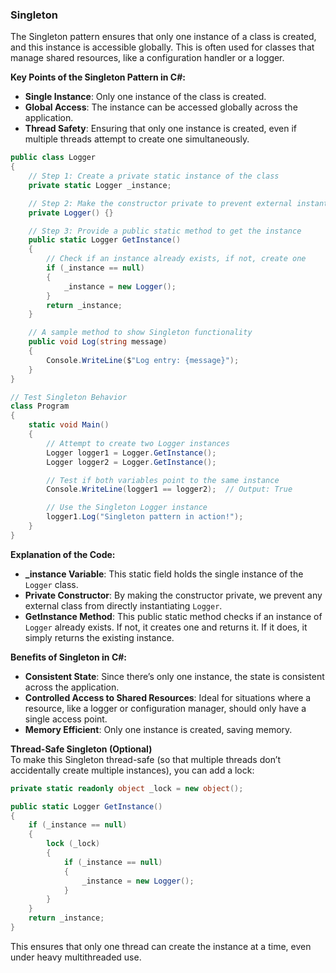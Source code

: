 ### Singleton

The Singleton pattern ensures that only one instance of a class is created, and this instance is accessible globally. This is often used for classes that manage shared resources, like a configuration handler or a logger.

**Key Points of the Singleton Pattern in C#:**

- **Single Instance**: Only one instance of the class is created.
- **Global Access**: The instance can be accessed globally across the application.
- **Thread Safety**: Ensuring that only one instance is created, even if multiple threads attempt to create one simultaneously.

```csharp
public class Logger
{
    // Step 1: Create a private static instance of the class
    private static Logger _instance;

    // Step 2: Make the constructor private to prevent external instantiation
    private Logger() {}

    // Step 3: Provide a public static method to get the instance
    public static Logger GetInstance()
    {
        // Check if an instance already exists, if not, create one
        if (_instance == null)
        {
            _instance = new Logger();
        }
        return _instance;
    }

    // A sample method to show Singleton functionality
    public void Log(string message)
    {
        Console.WriteLine($"Log entry: {message}");
    }
}

// Test Singleton Behavior
class Program
{
    static void Main()
    {
        // Attempt to create two Logger instances
        Logger logger1 = Logger.GetInstance();
        Logger logger2 = Logger.GetInstance();

        // Test if both variables point to the same instance
        Console.WriteLine(logger1 == logger2);  // Output: True

        // Use the Singleton Logger instance
        logger1.Log("Singleton pattern in action!");
    }
}
```

**Explanation of the Code:**

- **\_instance Variable**: This static field holds the single instance of the `Logger` class.
- **Private Constructor**: By making the constructor private, we prevent any external class from directly instantiating `Logger`.
- **GetInstance Method**: This public static method checks if an instance of `Logger` already exists. If not, it creates one and returns it. If it does, it simply returns the existing instance.

**Benefits of Singleton in C#:**

- **Consistent State**: Since there’s only one instance, the state is consistent across the application.
- **Controlled Access to Shared Resources**: Ideal for situations where a resource, like a logger or configuration manager, should only have a single access point.
- **Memory Efficient**: Only one instance is created, saving memory.

**Thread-Safe Singleton (Optional)**  
To make this Singleton thread-safe (so that multiple threads don’t accidentally create multiple instances), you can add a lock:

```csharp
private static readonly object _lock = new object();

public static Logger GetInstance()
{
    if (_instance == null)
    {
        lock (_lock)
        {
            if (_instance == null)
            {
                _instance = new Logger();
            }
        }
    }
    return _instance;
}
```

This ensures that only one thread can create the instance at a time, even under heavy multithreaded use.
